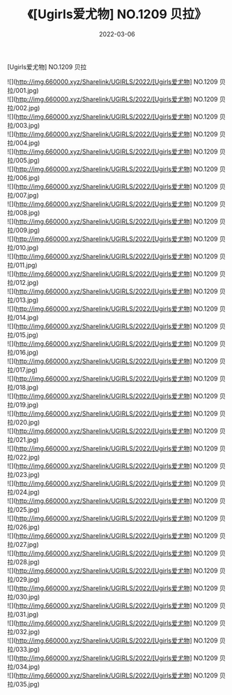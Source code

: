 ﻿---
layout: post
title:  《[Ugirls爱尤物] NO.1209 贝拉》
date:   2022-03-06
img: http://img.660000.xyz/Sharelink/UGIRLS/2022/[Ugirls爱尤物] NO.1209 贝拉/000.jpg
categories: [美女, 清纯, 唯美]
---

[Ugirls爱尤物] NO.1209 贝拉

 ![](http://img.660000.xyz/Sharelink/UGIRLS/2022/[Ugirls爱尤物] NO.1209 贝拉/001.jpg) <br>![](http://img.660000.xyz/Sharelink/UGIRLS/2022/[Ugirls爱尤物] NO.1209 贝拉/002.jpg) <br>![](http://img.660000.xyz/Sharelink/UGIRLS/2022/[Ugirls爱尤物] NO.1209 贝拉/003.jpg) <br>![](http://img.660000.xyz/Sharelink/UGIRLS/2022/[Ugirls爱尤物] NO.1209 贝拉/004.jpg) <br>![](http://img.660000.xyz/Sharelink/UGIRLS/2022/[Ugirls爱尤物] NO.1209 贝拉/005.jpg) <br>![](http://img.660000.xyz/Sharelink/UGIRLS/2022/[Ugirls爱尤物] NO.1209 贝拉/006.jpg) <br>![](http://img.660000.xyz/Sharelink/UGIRLS/2022/[Ugirls爱尤物] NO.1209 贝拉/007.jpg) <br>![](http://img.660000.xyz/Sharelink/UGIRLS/2022/[Ugirls爱尤物] NO.1209 贝拉/008.jpg) <br>![](http://img.660000.xyz/Sharelink/UGIRLS/2022/[Ugirls爱尤物] NO.1209 贝拉/009.jpg) <br>![](http://img.660000.xyz/Sharelink/UGIRLS/2022/[Ugirls爱尤物] NO.1209 贝拉/010.jpg) <br>![](http://img.660000.xyz/Sharelink/UGIRLS/2022/[Ugirls爱尤物] NO.1209 贝拉/011.jpg) <br>![](http://img.660000.xyz/Sharelink/UGIRLS/2022/[Ugirls爱尤物] NO.1209 贝拉/012.jpg) <br>![](http://img.660000.xyz/Sharelink/UGIRLS/2022/[Ugirls爱尤物] NO.1209 贝拉/013.jpg) <br>![](http://img.660000.xyz/Sharelink/UGIRLS/2022/[Ugirls爱尤物] NO.1209 贝拉/014.jpg) <br>![](http://img.660000.xyz/Sharelink/UGIRLS/2022/[Ugirls爱尤物] NO.1209 贝拉/015.jpg) <br>![](http://img.660000.xyz/Sharelink/UGIRLS/2022/[Ugirls爱尤物] NO.1209 贝拉/016.jpg) <br>![](http://img.660000.xyz/Sharelink/UGIRLS/2022/[Ugirls爱尤物] NO.1209 贝拉/017.jpg) <br>![](http://img.660000.xyz/Sharelink/UGIRLS/2022/[Ugirls爱尤物] NO.1209 贝拉/018.jpg) <br>![](http://img.660000.xyz/Sharelink/UGIRLS/2022/[Ugirls爱尤物] NO.1209 贝拉/019.jpg) <br>![](http://img.660000.xyz/Sharelink/UGIRLS/2022/[Ugirls爱尤物] NO.1209 贝拉/020.jpg) <br>![](http://img.660000.xyz/Sharelink/UGIRLS/2022/[Ugirls爱尤物] NO.1209 贝拉/021.jpg) <br>![](http://img.660000.xyz/Sharelink/UGIRLS/2022/[Ugirls爱尤物] NO.1209 贝拉/022.jpg) <br>![](http://img.660000.xyz/Sharelink/UGIRLS/2022/[Ugirls爱尤物] NO.1209 贝拉/023.jpg) <br>![](http://img.660000.xyz/Sharelink/UGIRLS/2022/[Ugirls爱尤物] NO.1209 贝拉/024.jpg) <br>![](http://img.660000.xyz/Sharelink/UGIRLS/2022/[Ugirls爱尤物] NO.1209 贝拉/025.jpg) <br>![](http://img.660000.xyz/Sharelink/UGIRLS/2022/[Ugirls爱尤物] NO.1209 贝拉/026.jpg) <br>![](http://img.660000.xyz/Sharelink/UGIRLS/2022/[Ugirls爱尤物] NO.1209 贝拉/027.jpg) <br>![](http://img.660000.xyz/Sharelink/UGIRLS/2022/[Ugirls爱尤物] NO.1209 贝拉/028.jpg) <br>![](http://img.660000.xyz/Sharelink/UGIRLS/2022/[Ugirls爱尤物] NO.1209 贝拉/029.jpg) <br>![](http://img.660000.xyz/Sharelink/UGIRLS/2022/[Ugirls爱尤物] NO.1209 贝拉/030.jpg) <br>![](http://img.660000.xyz/Sharelink/UGIRLS/2022/[Ugirls爱尤物] NO.1209 贝拉/031.jpg) <br>![](http://img.660000.xyz/Sharelink/UGIRLS/2022/[Ugirls爱尤物] NO.1209 贝拉/032.jpg) <br>![](http://img.660000.xyz/Sharelink/UGIRLS/2022/[Ugirls爱尤物] NO.1209 贝拉/033.jpg) <br>![](http://img.660000.xyz/Sharelink/UGIRLS/2022/[Ugirls爱尤物] NO.1209 贝拉/034.jpg) <br>![](http://img.660000.xyz/Sharelink/UGIRLS/2022/[Ugirls爱尤物] NO.1209 贝拉/035.jpg) <br>